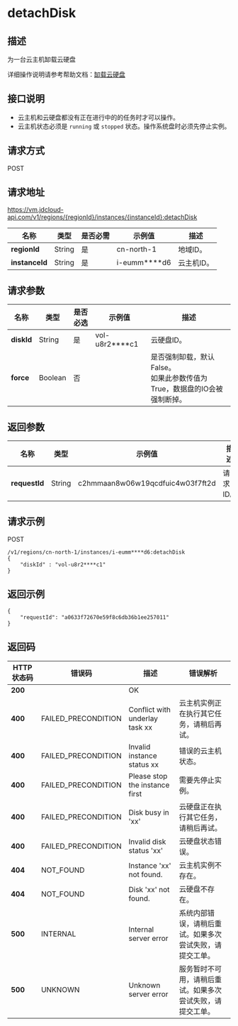 # detachDisk


## 描述

为一台云主机缷载云硬盘

详细操作说明请参考帮助文档：[缷载云硬盘](https://docs.jdcloud.com/cn/virtual-machines/detach-cloud-disk)

## 接口说明
- 云主机和云硬盘都没有正在进行中的的任务时才可以操作。
- 云主机状态必须是 `running` 或 `stopped` 状态。操作系统盘时必须先停止实例。


## 请求方式
POST

## 请求地址
https://vm.jdcloud-api.com/v1/regions/{regionId}/instances/{instanceId}:detachDisk

|名称|类型|是否必需|示例值|描述|
|---|---|---|---|---|
|**regionId**|String|是|cn-north-1|地域ID。|
|**instanceId**|String|是|i-eumm****d6|云主机ID。|

## 请求参数
|名称|类型|是否必选|示例值|描述|
|---|---|---|---|---|
|**diskId**|String|是|vol-u8r2****c1|云硬盘ID。|
|**force**|Boolean|否| |是否强制缷载，默认False。<br>如果此参数传值为True，数据盘的IO会被强制断掉。<br>|


## 返回参数
|名称|类型|示例值|描述|
|---|---|---|---|
|**requestId**|String|c2hmmaan8w06w19qcdfuic4w03f7ft2d|请求ID。|



## 请求示例
POST

```
/v1/regions/cn-north-1/instances/i-eumm****d6:detachDisk
{
    "diskId" : "vol-u8r2****c1"
}
```



## 返回示例
```
{
    "requestId": "a0633f72670e59f8c6db36b1ee257011"
}
```

## 返回码
|HTTP状态码|错误码|描述|错误解析|
|---|---|---|---|
|**200**||OK||
|**400**|FAILED_PRECONDITION|Conflict with underlay task xx|云主机实例正在执行其它任务，请稍后再试。|
|**400**|FAILED_PRECONDITION|Invalid instance status xx|错误的云主机状态。|
|**400**|FAILED_PRECONDITION|Please stop the instance first|需要先停止实例。|
|**400**|FAILED_PRECONDITION|Disk busy in 'xx'|云硬盘正在执行其它任务，请稍后再试。|
|**400**|FAILED_PRECONDITION|Invalid disk status 'xx'|云硬盘状态错误。|
|**404**|NOT_FOUND|Instance 'xx' not found.|云主机实例不存在。|
|**404**|NOT_FOUND|Disk 'xx' not found.|云硬盘不存在。|
|**500**|INTERNAL|Internal server error|系统内部错误，请稍后重试。如果多次尝试失败，请提交工单。|
|**500**|UNKNOWN|Unknown server error|服务暂时不可用，请稍后重试。如果多次尝试失败，请提交工单。|

